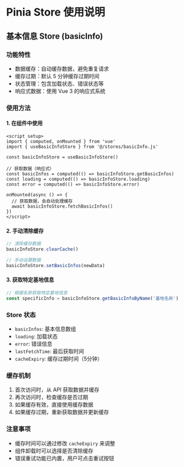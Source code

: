 # Pinia Store 使用说明

## 基本信息 Store (basicInfo)

### 功能特性
- 数据缓存：自动缓存数据，避免重复请求
- 缓存过期：默认 5 分钟缓存过期时间
- 状态管理：包含加载状态、错误状态等
- 响应式数据：使用 Vue 3 的响应式系统

### 使用方法

#### 1. 在组件中使用
```vue
<script setup>
import { computed, onMounted } from 'vue'
import { useBasicInfoStore } from '@/stores/basicInfo.js'

const basicInfoStore = useBasicInfoStore()

// 获取数据（响应式）
const basicInfos = computed(() => basicInfoStore.getBasicInfos)
const loading = computed(() => basicInfoStore.loading)
const error = computed(() => basicInfoStore.error)

onMounted(async () => {
  // 获取数据，会自动处理缓存
  await basicInfoStore.fetchBasicInfos()
})
</script>
```

#### 2. 手动清除缓存
```javascript
// 清除缓存数据
basicInfoStore.clearCache()

// 手动设置数据
basicInfoStore.setBasicInfos(newData)
```

#### 3. 获取特定基地信息
```javascript
// 根据名称获取特定基地信息
const specificInfo = basicInfoStore.getBasicInfoByName('基地名称')
```

### Store 状态
- `basicInfos`: 基本信息数组
- `loading`: 加载状态
- `error`: 错误信息
- `lastFetchTime`: 最后获取时间
- `cacheExpiry`: 缓存过期时间（5分钟）

### 缓存机制
1. 首次访问时，从 API 获取数据并缓存
2. 再次访问时，检查缓存是否过期
3. 如果缓存有效，直接使用缓存数据
4. 如果缓存过期，重新获取数据并更新缓存

### 注意事项
- 缓存时间可以通过修改 `cacheExpiry` 来调整
- 组件卸载时可以选择是否清除缓存
- 错误重试功能已内置，用户可点击重试按钮

